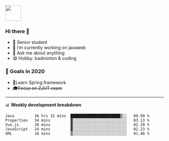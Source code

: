 <img src="https://github.com/egoist/egoist/raw/master/balloon.gif" width="50">

### Hi there 🐏

- 🌱 Senior student
- 🔭 I’m currently working on javaweb
- 💬 Ask me about anything
- 😄 Hobby: badminton & coding

### 🚀 Goals in 2020
+ 🍃Learn Spring framework
+ ~~🎓Focus on ZJUT exam~~
-------

📊 **Weekly development breakdown**
<!--START_SECTION:waka-->
```text
Java         16 hrs 32 mins  ██████████████████████▒░░   89.99 % 
Properties   34 mins         ▓░░░░░░░░░░░░░░░░░░░░░░░░   03.13 % 
Vue.js       26 mins         ▓░░░░░░░░░░░░░░░░░░░░░░░░   02.39 % 
JavaScript   24 mins         ▓░░░░░░░░░░░░░░░░░░░░░░░░   02.23 % 
XML          16 mins         ▒░░░░░░░░░░░░░░░░░░░░░░░░   01.46 % 
```
<!--END_SECTION:waka-->
